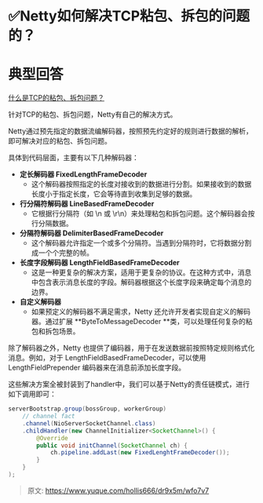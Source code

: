 # ✅Netty如何解决TCP粘包、拆包的问题的？


# 典型回答
[什么是TCP的粘包、拆包问题？](https://www.yuque.com/hollis666/dr9x5m/qotkxkmmhwo0i5os?view=doc_embed)

针对TCP的粘包、拆包问题，Netty有自己的解决方式。

Netty通过预先指定的数据流编解码器，按照预先约定好的规则进行数据的解析，即可解决对应的粘包、拆包问题。

具体到代码层面，主要有以下几种解码器：

- **定长解码器 FixedLengthFrameDecoder**
   - 这个解码器按照指定的长度对接收到的数据进行分割。如果接收到的数据长度小于指定长度，它会等待直到收集到足够的数据。
- **行分隔符解码器 LineBasedFrameDecoder**
   - 它根据行分隔符（如 \n 或 \r\n）来处理粘包和拆包问题。这个解码器会按行分隔数据。
- **分隔符解码器 DelimiterBasedFrameDecoder**
   - 这个解码器允许指定一个或多个分隔符。当遇到分隔符时，它将数据分割成一个个完整的帧。
- **长度字段解码器 LengthFieldBasedFrameDecoder**
   - 这是一种更复杂的解决方案，适用于更复杂的协议。在这种方式中，消息中包含表示消息长度的字段。解码器根据这个长度字段来确定每个消息的边界。
- **自定义解码器**
   - 如果预定义的解码器不满足需求，Netty 还允许开发者实现自定义的解码器。通过扩展 **ByteToMessageDecoder **类，可以处理任何复杂的粘包和拆包场景。

除了解码器之外，Netty 也提供了编码器，用于在发送数据前按照特定规则格式化消息。例如，对于 LengthFieldBasedFrameDecoder，可以使用 LengthFieldPrepender 编码器来在消息前添加长度字段。

这些解决方案全被封装到了handler中，我们可以基于Netty的责任链模式，进行如下调用即可：

```java
serverBootstrap.group(bossGroup, workerGroup)
    // channel fact
    .channel(NioServerSocketChannel.class)
    .childHandler(new ChannelInitializer<SocketChannel>() {
        @Override
        public void initChannel(SocketChannel ch) {
            ch.pipeline.addLast(new FixedLenghtFrameDecoder());
        }
    }
);
```


> 原文: <https://www.yuque.com/hollis666/dr9x5m/wfo7v7>
